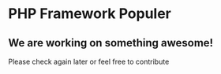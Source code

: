 # PHP Framework Populer
## We are working on something awesome!
Please check again later or feel free to contribute
